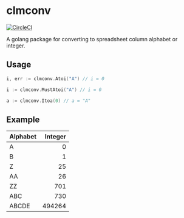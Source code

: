 # clmconv

[![CircleCI](https://circleci.com/gh/takuoki/clmconv.svg?style=svg&circle-token=0d4dc479afa80d4399bb7a457584142d37d3f50e)](https://circleci.com/gh/takuoki/clmconv)

A golang package for converting to spreadsheet column alphabet or integer.

## Usage

```go
i, err := clmconv.Atoi("A") // i = 0
```

```go
i := clmconv.MustAtoi("A") // i = 0
```

```go
a := clmconv.Itoa(0) // a = "A"
```

## Example

| Alphabet | Integer |
|:---------|--------:|
| A        |       0 |
| B        |       1 |
| Z        |      25 |
| AA       |      26 |
| ZZ       |     701 |
| ABC      |     730 |
| ABCDE    |  494264 |
